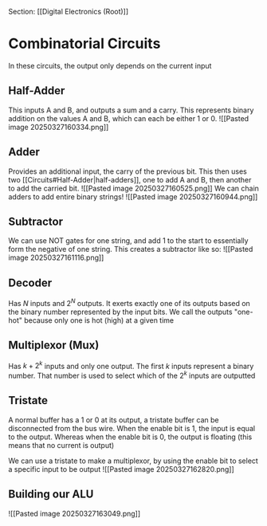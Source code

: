 Section: [[Digital Electronics (Root)]]
# Combinatorial Circuits

In these circuits, the output only depends on the current input
## Half-Adder

This inputs A and B, and outputs a sum and a carry. This represents binary addition on the values A and B, which can each be either 1 or 0.
![[Pasted image 20250327160334.png]]
## Adder

Provides an additional input, the carry of the previous bit. This then uses two [[Circuits#Half-Adder|half-adders]], one to add A and B, then another to add the carried bit.
![[Pasted image 20250327160525.png]]
We can chain adders to add entire binary strings!
![[Pasted image 20250327160944.png]]
## Subtractor

We can use NOT gates for one string, and add 1 to the start to essentially form the negative of one string. This creates a subtractor like so:
![[Pasted image 20250327161116.png]]
## Decoder

Has $N$ inputs and $2^N$ outputs. It exerts exactly one of its outputs based on the binary number represented by the input bits. We call the outputs "one-hot" because only one is hot (high) at a given time
## Multiplexor (Mux)

Has $k+2^k$ inputs and only one output. The first $k$ inputs represent a binary number. That number is used to select which of the $2^k$ inputs are outputted
## Tristate

A normal buffer has a 1 or 0 at its output, a tristate buffer can be disconnected from the bus wire. When the enable bit is 1, the input is equal to the output. Whereas when the enable bit is 0, the output is floating (this means that no current is output)

We can use a tristate to make a multiplexor, by using the enable bit to select a specific input to be output
![[Pasted image 20250327162820.png]]
## Building our ALU

![[Pasted image 20250327163049.png]]
